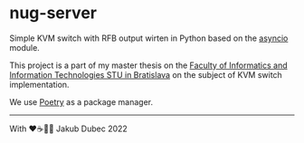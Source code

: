 # nug-server

Simple KVM switch with RFB output wirten in Python based on the 
[asyncio](https://docs.python.org/3/library/asyncio-protocol.html) module.

This project is a part of my master thesis on the
[Faculty of Informatics and Information Technologies STU in Bratislava](https://www.fiit.stuba.sk/en.html) on the
subject of KVM switch implementation.

We use [Poetry](https://python-poetry.org/) as a package manager.

---
With ❤️☕️🥃🍀 Jakub Dubec 2022
